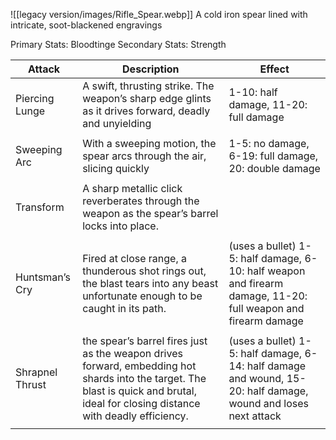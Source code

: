 ![[legacy version/images/Rifle_Spear.webp]]
A cold iron spear lined with intricate, soot-blackened engravings

Primary Stats: Bloodtinge
Secondary Stats: Strength

| Attack          | Description                                                                                                                                                                         | Effect                                                                                                         |
| --------------- | ----------------------------------------------------------------------------------------------------------------------------------------------------------------------------------- | -------------------------------------------------------------------------------------------------------------- |
| Piercing Lunge  | A swift, thrusting strike. The weapon’s sharp edge glints as it drives forward, deadly and unyielding                                                                               | 1-10: half damage, 11-20: full damage                                                                          |
|                 |                                                                                                                                                                                     |                                                                                                                |
| Sweeping Arc    | With a sweeping motion, the spear arcs through the air, slicing quickly                                                                                                             | 1-5: no damage, 6-19: full damage, 20: double damage                                                           |
|                 |                                                                                                                                                                                     |                                                                                                                |
| Transform       | A sharp metallic click reverberates through the weapon as the spear’s barrel locks into place.                                                                                      |                                                                                                                |
|                 |                                                                                                                                                                                     |                                                                                                                |
| Huntsman’s Cry  | Fired at close range, a thunderous shot rings out, the blast tears into any beast unfortunate enough to be caught in its path.                                                      | (uses a bullet) 1-5: half damage, 6-10: half weapon and firearm damage, 11-20: full weapon and firearm damage  |
|                 |                                                                                                                                                                                     |                                                                                                                |
| Shrapnel Thrust | the spear’s barrel fires just as the weapon drives forward, embedding hot shards into the target. The blast is quick and brutal, ideal for closing distance with deadly efficiency. | (uses a bullet) 1-5: half damage, 6-14: half damage and wound, 15-20: half damage, wound and loses next attack |
|                 |                                                                                                                                                                                     |                                                                                                                |
